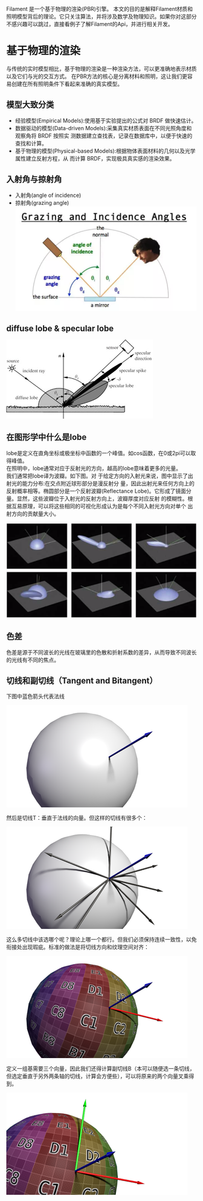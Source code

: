 
Filament 是一个基于物理的渲染(PBR)引擎。
本文的目的是解释Filament材质和照明模型背后的理论。它只关注算法，并将涉及数学及物理知识。如果你对这部分不感兴趣可以跳过，直接看例子了解Filament的Api，并进行相关开发。

# 基于物理的渲染
 与传统的实时模型相比，基于物理的渲染是一种渲染方法，可以更准确地表示材质以及它们与光的交互方式。 在PBR方法的核心是分离材料和照明，这让我们更容易创建在所有照明条件下看起来准确的真实模型。

## 模型大致分类
- 经验模型(Empirical Models):使用基于实验提出的公式对 BRDF 做快速估计。
- 数据驱动的模型(Data-driven Models):采集真实材质表面在不同光照角度和观察角将 BRDF 按照实 测数据建立查找表，记录在数据库中，以便于快速的查找和计算。
- 基于物理的模型(Physical-based Models):根据物体表面材料的几何以及光学属性建立反射方程，从 而计算 BRDF，实现极具真实感的渲染效果。

## 入射角与掠射角
- 入射角(angle of incidence)
- 掠射角(grazing angle)
![grazingAndIncidenceAngles](./assets/basis/grazingAndIncidenceAngles.png)

## diffuse lobe & specular lobe
![DiffuesLobe&SpecularLobe](./assets/basis/DiffuesLobe&SpecularLobe.jpg)

## 在图形学中什么是lobe
lobe是定义在直角坐标或极坐标中函数的一个峰值。如cos函数，在0或2pi可以取得峰值。  
在照明中，lobe通常对应于反射光的方向，越高的lobe意味着更多的光量。  
我们通常把lobe译为波瓣。如下图。对 于给定方向的入射光来说，图中显示了出射光的能力分布:在交点附近球形部分是漫反射分 量，因此出射光来任何方向上的反射概率相等。椭圆部分是一个反射波瓣(Reflectance Lobe)。它形成了镜面分量。显然，这些波瓣位于入射光的反射方向上，波瓣厚度对应反射 的模糊性。根据互易原理，可以将这些相同的可视化形成认为是每个不同入射光方向对单个 出射方向的贡献量大小。

![lobe](./assets/basis/lobe.png)

## 色差
色差是源于不同波长的光线在玻璃里的色散和折射系数的差异，从而导致不同波长的光线有不同的焦点。

## 切线和副切线（Tangent and Bitangent）

下图中蓝色箭头代表法线

![NormalVector](./assets/basis/NormalVector.png)

然后是切线T：垂直于法线的向量。但这样的切线有很多个：

![TangentVectors](./assets/basis/TangentVectors.png)

这么多切线中该选哪个呢？理论上哪一个都行。但我们必须保持连续一致性，以免衔接处出现瑕疵。标准的做法是将切线方向和纹理空间对齐：

![TangentVectorFromUVs](./assets/basis/TangentVectorFromUVs.png)

定义一组基需要三个向量，因此我们还得计算副切线B（本可以随便选一条切线，但选定垂直于另外两条轴的切线，计算会方便些），可以将原来的两个向量叉乘得到。

![NTBFromUVs](./assets/basis/NTBFromUVs.png)